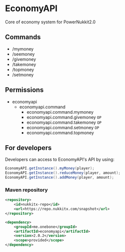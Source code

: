 # EconomyAPI
Core of economy system for PowerNukkit2.0

## Commands
 - /mymoney
 - /seemoney
 - /givemoney
 - /takemoney
 - /topmoney
 - /setmoney

## Permissions
- economyapi
	- economyapi.command
		- economyapi.command.mymoney
		- economyapi.command.givemoney `OP`
		- economyapi.command.takemoney `OP`
		- economyapi.command.setmoney `OP`
		- economyapi.command.topmoney

## For developers

Developers can access to EconomyAPI's API by using:
```java
EconomyAPI.getInstance().myMoney(player);
EconomyAPI.getInstance().reduceMoney(player, amount);
EconomyAPI.getInstance().addMoney(player, amount);
```

### Maven repository
```xml
<repository>
    <id>nukkitx-repo</id>
    <url>https://repo.nukkitx.com/snapshot</url>
</repository>

<dependency>
    <groupId>me.onebone</groupId>
    <artifactId>economyapi</artifactId>
    <version>2.0.2</version>
    <scope>provided</scope>
</dependency>
```
